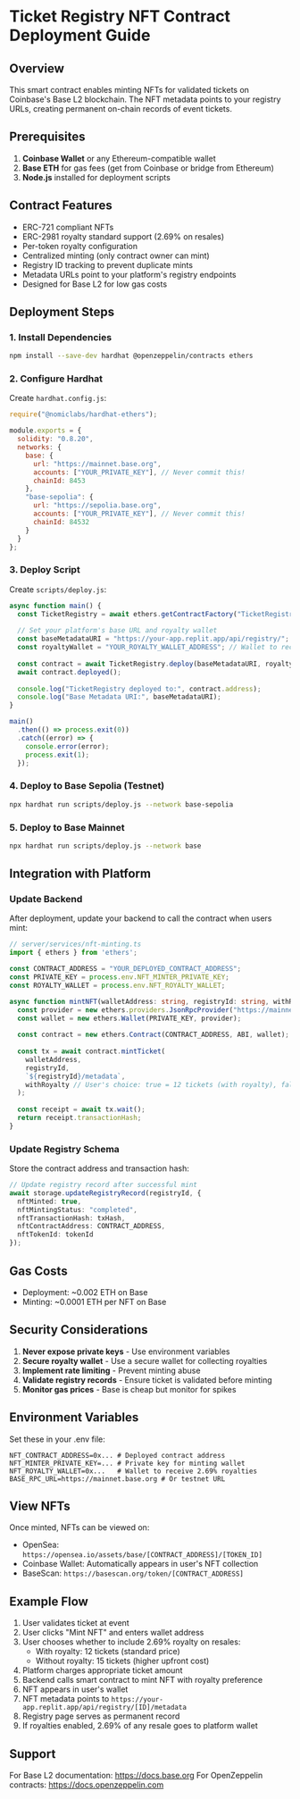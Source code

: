 # Ticket Registry NFT Contract Deployment Guide

## Overview
This smart contract enables minting NFTs for validated tickets on Coinbase's Base L2 blockchain. The NFT metadata points to your registry URLs, creating permanent on-chain records of event tickets.

## Prerequisites
1. **Coinbase Wallet** or any Ethereum-compatible wallet
2. **Base ETH** for gas fees (get from Coinbase or bridge from Ethereum)
3. **Node.js** installed for deployment scripts

## Contract Features
- ERC-721 compliant NFTs
- ERC-2981 royalty standard support (2.69% on resales)
- Per-token royalty configuration
- Centralized minting (only contract owner can mint)
- Registry ID tracking to prevent duplicate mints
- Metadata URLs point to your platform's registry endpoints
- Designed for Base L2 for low gas costs

## Deployment Steps

### 1. Install Dependencies
```bash
npm install --save-dev hardhat @openzeppelin/contracts ethers
```

### 2. Configure Hardhat
Create `hardhat.config.js`:
```javascript
require("@nomiclabs/hardhat-ethers");

module.exports = {
  solidity: "0.8.20",
  networks: {
    base: {
      url: "https://mainnet.base.org",
      accounts: ["YOUR_PRIVATE_KEY"], // Never commit this!
      chainId: 8453
    },
    "base-sepolia": {
      url: "https://sepolia.base.org",
      accounts: ["YOUR_PRIVATE_KEY"], // Never commit this!
      chainId: 84532
    }
  }
};
```

### 3. Deploy Script
Create `scripts/deploy.js`:
```javascript
async function main() {
  const TicketRegistry = await ethers.getContractFactory("TicketRegistry");
  
  // Set your platform's base URL and royalty wallet
  const baseMetadataURI = "https://your-app.replit.app/api/registry/";
  const royaltyWallet = "YOUR_ROYALTY_WALLET_ADDRESS"; // Wallet to receive 2.69% royalties
  
  const contract = await TicketRegistry.deploy(baseMetadataURI, royaltyWallet);
  await contract.deployed();
  
  console.log("TicketRegistry deployed to:", contract.address);
  console.log("Base Metadata URI:", baseMetadataURI);
}

main()
  .then(() => process.exit(0))
  .catch((error) => {
    console.error(error);
    process.exit(1);
  });
```

### 4. Deploy to Base Sepolia (Testnet)
```bash
npx hardhat run scripts/deploy.js --network base-sepolia
```

### 5. Deploy to Base Mainnet
```bash
npx hardhat run scripts/deploy.js --network base
```

## Integration with Platform

### Update Backend
After deployment, update your backend to call the contract when users mint:

```typescript
// server/services/nft-minting.ts
import { ethers } from 'ethers';

const CONTRACT_ADDRESS = "YOUR_DEPLOYED_CONTRACT_ADDRESS";
const PRIVATE_KEY = process.env.NFT_MINTER_PRIVATE_KEY;
const ROYALTY_WALLET = process.env.NFT_ROYALTY_WALLET;

async function mintNFT(walletAddress: string, registryId: string, withRoyalty: boolean = true) {
  const provider = new ethers.providers.JsonRpcProvider("https://mainnet.base.org");
  const wallet = new ethers.Wallet(PRIVATE_KEY, provider);
  
  const contract = new ethers.Contract(CONTRACT_ADDRESS, ABI, wallet);
  
  const tx = await contract.mintTicket(
    walletAddress,
    registryId,
    `${registryId}/metadata`,
    withRoyalty // User's choice: true = 12 tickets (with royalty), false = 15 tickets (no royalty)
  );
  
  const receipt = await tx.wait();
  return receipt.transactionHash;
}
```

### Update Registry Schema
Store the contract address and transaction hash:
```typescript
// Update registry record after successful mint
await storage.updateRegistryRecord(registryId, {
  nftMinted: true,
  nftMintingStatus: "completed",
  nftTransactionHash: txHash,
  nftContractAddress: CONTRACT_ADDRESS,
  nftTokenId: tokenId
});
```

## Gas Costs
- Deployment: ~0.002 ETH on Base
- Minting: ~0.0001 ETH per NFT on Base

## Security Considerations
1. **Never expose private keys** - Use environment variables
2. **Secure royalty wallet** - Use a secure wallet for collecting royalties
3. **Implement rate limiting** - Prevent minting abuse
4. **Validate registry records** - Ensure ticket is validated before minting
5. **Monitor gas prices** - Base is cheap but monitor for spikes

## Environment Variables
Set these in your .env file:
```
NFT_CONTRACT_ADDRESS=0x... # Deployed contract address
NFT_MINTER_PRIVATE_KEY=... # Private key for minting wallet
NFT_ROYALTY_WALLET=0x...   # Wallet to receive 2.69% royalties
BASE_RPC_URL=https://mainnet.base.org # Or testnet URL
```

## View NFTs
Once minted, NFTs can be viewed on:
- OpenSea: `https://opensea.io/assets/base/[CONTRACT_ADDRESS]/[TOKEN_ID]`
- Coinbase Wallet: Automatically appears in user's NFT collection
- BaseScan: `https://basescan.org/token/[CONTRACT_ADDRESS]`

## Example Flow
1. User validates ticket at event
2. User clicks "Mint NFT" and enters wallet address
3. User chooses whether to include 2.69% royalty on resales:
   - With royalty: 12 tickets (standard price)
   - Without royalty: 15 tickets (higher upfront cost)
4. Platform charges appropriate ticket amount
5. Backend calls smart contract to mint NFT with royalty preference
6. NFT appears in user's wallet
7. NFT metadata points to `https://your-app.replit.app/api/registry/[ID]/metadata`
8. Registry page serves as permanent record
9. If royalties enabled, 2.69% of any resale goes to platform wallet

## Support
For Base L2 documentation: https://docs.base.org
For OpenZeppelin contracts: https://docs.openzeppelin.com